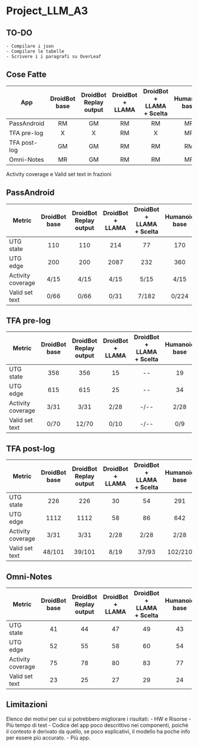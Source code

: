 # Project_LLM_A3

## TO-DO
    - Compilare i json
    - Compilare le tabelle
    - Scrivere i i paragrafi su OverLeaf 
    

## Cose Fatte

| App            | DroidBot base | DroidBot Replay output | DroidBot + LLAMA | DroidBot + LLAMA + Scelta | Humanoid base | Humanoid Replay output | Humanoid + LLAMA |
|----------------|:-------------:|:---------------------:|:----------------:|:-------------------------:|:-------------:|:----------------------:|:----------------:|
| PassAndroid    |      RM       |          GM           |        RM        |           RM              |      MR       |          GM            |       RM         |
| TFA pre-log    |      X        |          X            |        RM        |           X               |      MR       |          GM            |       RM         |
| TFA post-log   |      GM       |          GM           |        RM        |           RM              |      RM       |          X            |       RM         |
| Omni-Notes     |      MR       |          GM           |        RM        |           RM              |      MR       |          GM            |       RM         |


Activity coverage e Valid set text in frazioni 

## PassAndroid

| Metric              | DroidBot base | DroidBot Replay output | DroidBot + LLAMA | DroidBot + LLAMA + Scelta | Humanoid base | Humanoid Replay output | Humanoid + LLAMA |
|---------------------|:-------------:|:---------------------:|:----------------:|:-------------------------:|:-------------:|:----------------------:|:----------------:|
| UTG state           |      110      |          110          |       214        |           77              |      170      |          170           |      119         |
| UTG edge            |      200      |          200          |       2087       |           232             |      360      |          360           |      230         |
| Activity coverage   |      4/15     |          4/15         |       4/15       |           5/15            |      4/15     |          4/15          |      5/15        |
| Valid set text      |      0/66     |          0/66         |       0/31       |           7/182           |      0/224    |          0/224         |      8/289       |

## TFA pre-log

| Metric              | DroidBot base | DroidBot Replay output | DroidBot + LLAMA | DroidBot + LLAMA + Scelta | Humanoid base | Humanoid Replay output | Humanoid + LLAMA |
|---------------------|:-------------:|:---------------------:|:----------------:|:-------------------------:|:-------------:|:----------------------:|:----------------:|
| UTG state           |     356       |          356          |       15         |           --              |      19       |          19            |      8           |
| UTG edge            |     615       |          615          |       25         |           --              |      34       |          34            |      19          |
| Activity coverage   |     3/31      |          3/31         |      2/28        |          -/--             |     2/28      |         2/28           |     2/28         |
| Valid set text      |     0/70      |         12/70         |      0/10        |          -/--             |     0/9       |          0/9           |     2/21         |

## TFA post-log

| Metric              | DroidBot base | DroidBot Replay output | DroidBot + LLAMA | DroidBot + LLAMA + Scelta | Humanoid base | Humanoid Replay output | Humanoid + LLAMA |
|---------------------|:-------------:|:---------------------:|:----------------:|:-------------------------:|:-------------:|:----------------------:|:----------------:|
| UTG state           |      226      |         226           |       30         |           54              |      291      |          291           |      37          |
| UTG edge            |     1112      |         1112          |       58         |           86              |      642      |          642           |      79          |
| Activity coverage   |     3/31      |         3/31          |      2/28        |          2/28             |     2/28      |         2/28           |     2/28         |
| Valid set text      |    48/101     |        39/101         |      8/19        |          37/93            |    102/210    |        30/210          |    27/28         |

## Omni-Notes

| Metric              | DroidBot base | DroidBot Replay output | DroidBot + LLAMA | DroidBot + LLAMA + Scelta | Humanoid base | Humanoid Replay output | Humanoid + LLAMA |
|---------------------|:-------------:|:---------------------:|:----------------:|:-------------------------:|:-------------:|:----------------------:|:----------------:|
| UTG state           |      41       |          44           |       47         |           49              |      43       |          45            |      48          |
| UTG edge            |      52       |          55           |       58         |           60              |      54       |          56            |      59          |
| Activity coverage   |      75       |          78           |       80         |           83              |      77       |          79            |      82          |
| Valid set text      |      23       |          25           |       27         |           29              |      24       |          26            |      28          |

## Limitazioni

Elenco dei motivi per cui si potrebbero migliorare i risultati:
    - HW e Risorse
    - Più tempo di test
    - Codice del app poco descrittivo nei componenti, poichè il contesto è derivato da quello, se poco esplicativi, il modello ha poche info per essere più accurato.
    - Più app. 
